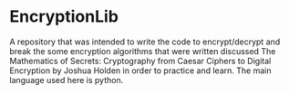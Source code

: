 # EncryptionLib
A repository that was intended to write the code to encrypt/decrypt and break the some encryption algorithms that were written discussed The Mathematics of Secrets: Cryptography from Caesar Ciphers to Digital Encryption by Joshua Holden in order to practice and learn. The main language used here is python.
